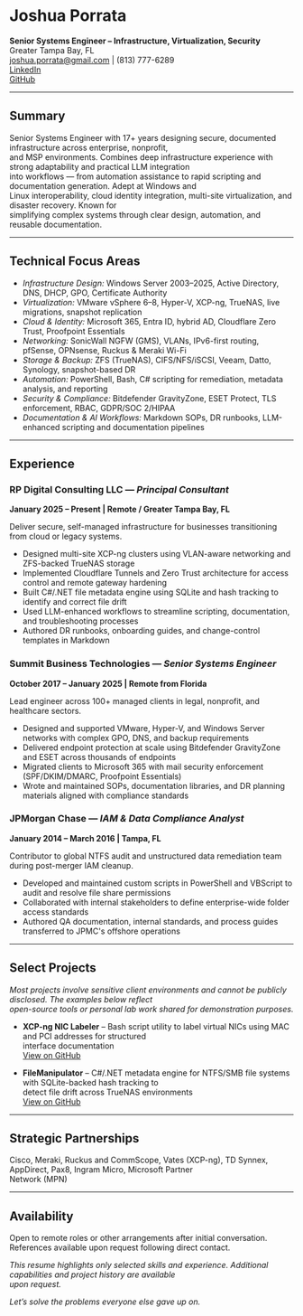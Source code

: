 # Joshua Porrata

**Senior Systems Engineer – Infrastructure, Virtualization, Security**  
Greater Tampa Bay, FL  
[joshua.porrata@gmail.com](mailto:joshua.porrata@gmail.com) | (813) 777-6289  
[LinkedIn](https://www.linkedin.com/in/joshua-p-8a2a3424/)  
[GitHub](https://github.com/geekonamotorcycle)

---

## Summary

Senior Systems Engineer with 17+ years designing secure, documented infrastructure across enterprise, nonprofit,  
and MSP environments. Combines deep infrastructure experience with strong adaptability and practical LLM integration  
into workflows — from automation assistance to rapid scripting and documentation generation. Adept at Windows and  
Linux interoperability, cloud identity integration, multi-site virtualization, and disaster recovery. Known for  
simplifying complex systems through clear design, automation, and reusable documentation.

---

## Technical Focus Areas

- *Infrastructure Design:* Windows Server 2003–2025, Active Directory, DNS, DHCP, GPO, Certificate Authority  
- *Virtualization:* VMware vSphere 6–8, Hyper-V, XCP-ng, TrueNAS, live migrations, snapshot replication  
- *Cloud & Identity:* Microsoft 365, Entra ID, hybrid AD, Cloudflare Zero Trust, Proofpoint Essentials  
- *Networking:* SonicWall NGFW (GMS), VLANs, IPv6-first routing, pfSense, OPNsense, Ruckus & Meraki Wi-Fi  
- *Storage & Backup:* ZFS (TrueNAS), CIFS/NFS/iSCSI, Veeam, Datto, Synology, snapshot-based DR  
- *Automation:* PowerShell, Bash, C# scripting for remediation, metadata analysis, and reporting  
- *Security & Compliance:* Bitdefender GravityZone, ESET Protect, TLS enforcement, RBAC, GDPR/SOC 2/HIPAA  
- *Documentation & AI Workflows:* Markdown SOPs, DR runbooks, LLM-enhanced scripting and documentation pipelines

---

## Experience

### RP Digital Consulting LLC — *Principal Consultant*  
**January 2025 – Present | Remote / Greater Tampa Bay, FL**

Deliver secure, self-managed infrastructure for businesses transitioning from cloud or legacy systems.

- Designed multi-site XCP-ng clusters using VLAN-aware networking and ZFS-backed TrueNAS storage  
- Implemented Cloudflare Tunnels and Zero Trust architecture for access control and remote gateway hardening  
- Built C#/.NET file metadata engine using SQLite and hash tracking to identify and correct file drift  
- Used LLM-enhanced workflows to streamline scripting, documentation, and troubleshooting processes  
- Authored DR runbooks, onboarding guides, and change-control templates in Markdown

### Summit Business Technologies — *Senior Systems Engineer*  
**October 2017 – January 2025 | Remote from Florida**

Lead engineer across 100+ managed clients in legal, nonprofit, and healthcare sectors.

- Designed and supported VMware, Hyper-V, and Windows Server networks with complex GPO, DNS, and backup requirements  
- Delivered endpoint protection at scale using Bitdefender GravityZone and ESET across thousands of endpoints  
- Migrated clients to Microsoft 365 with mail security enforcement (SPF/DKIM/DMARC, Proofpoint Essentials)  
- Wrote and maintained SOPs, documentation libraries, and DR planning materials aligned with compliance standards

### JPMorgan Chase — *IAM & Data Compliance Analyst*  
**January 2014 – March 2016 | Tampa, FL**

Contributor to global NTFS audit and unstructured data remediation team during post-merger IAM cleanup.

- Developed and maintained custom scripts in PowerShell and VBScript to audit and resolve file share permissions  
- Collaborated with internal stakeholders to define enterprise-wide folder access standards  
- Authored QA documentation, internal standards, and process guides transferred to JPMC's offshore operations

---

## Select Projects

*Most projects involve sensitive client environments and cannot be publicly disclosed. The examples below reflect  
open-source tools or personal lab work shared for demonstration purposes.*

- **XCP-ng NIC Labeler** – Bash script utility to label virtual NICs using MAC and PCI addresses for structured  
  interface documentation  
  [View on GitHub](https://github.com/geekonamotorcycle/xcp-ng-nic-labeler)

- **FileManipulator** – C#/.NET metadata engine for NTFS/SMB file systems with SQLite-backed hash tracking to  
  detect file drift across TrueNAS environments  
  [View on GitHub](https://github.com/geekonamotorcycle/FileManipulator)

---

## Strategic Partnerships

Cisco, Meraki, Ruckus and CommScope, Vates (XCP-ng), TD Synnex, AppDirect, Pax8, Ingram Micro, Microsoft Partner  
Network (MPN)

---

## Availability

Open to remote roles or other arrangements after initial conversation.  
References available upon request following direct contact.

*This resume highlights only selected skills and experience. Additional capabilities and project history are available  
upon request.*

*Let’s solve the problems everyone else gave up on.*
